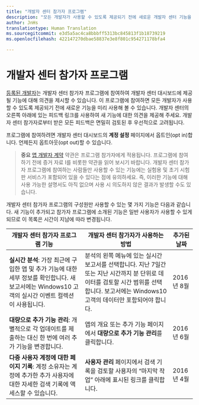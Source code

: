 ```yaml
---
title: "개발자 센터 참가자 프로그램"
description: "모든 개발자가 사용할 수 있도록 제공되기 전에 새로운 개발자 센터 기능을 미리 사용해 보고 의견을 보내주세요."
author: JnHs
translationtype: Human Translation
ms.sourcegitcommit: e3d5a5ac4ca8bbbff5313bc845813f1b18739219
ms.openlocfilehash: 422147270dbae58837e3e8f801c954271178bfa4

---
```


# 개발자 센터 참가자 프로그램

[등록된 개발자](http://go.microsoft.com/fwlink/?LinkID=615100)는 개발자 센터 참가자 프로그램에 참여하여 개발자 센터 대시보드에 제공될 기능에 대해 의견을 제시할 수 있습니다. 이 프로그램에 참여하면 모든 개발자가 사용할 수 있도록 제공되기 전에 새로운 기능을 미리 사용해 볼 수 있습니다. 개발자 센터의 오른쪽 아래에 있는 피드백 링크를 사용하여 새 기능에 대한 의견을 제공해 주세요. 개발자 센터 참가자로부터 받은 모든 피드백은 면밀히 검토된 후 우선적으로 고려됩니다.

프로그램에 참여하려면 개발자 센터 대시보드의 **계정 설정** 페이지에서 옵트인(opt in)합니다. 언제든지 옵트아웃(opt out)할 수 있습니다.

> **중요** [앱 개발자 계약](https://msdn.microsoft.com/windows/apps/hh694058.aspx) 약관은 프로그램 참가자에게 적용됩니다. 프로그램에 참여하기 전에 증거 자료 I를 비롯한 약관을 읽어 보시기 바랍니다. 개발자 센터 참가자 프로그램에 참여하는 사람들만 사용할 수 있는 기능에는 실험용 및 초기 시험판 서비스가 포함되어 있을 수 있다는 점에 유의하세요. 즉, 이러한 기능에 대해 사용 가능한 설명서도 아직 없으며 사용 시 의도하지 않은 결과가 발생할 수도 있습니다. 

개발자 센터 참가자 프로그램의 구성원만 사용할 수 있는 몇 가지 기능은 다음과 같습니다. 새 기능이 추가되고 참가자 프로그램에 소개된 기능은 일반 사용자가 사용할 수 있게 되므로 이 목록은 시간이 지남에 따라 변경됩니다.

| 개발자 센터 참가자 프로그램 기능   | 개발자 센터 참가자가 사용하는 방법 | 추가된 날짜 |
|--------------------------------------|------------------------------------|------------|
|**실시간 분석**: 가장 최근에 구입한 앱 및 추가 기능에 대한 세부 정보를 확인합니다. 새 보고서에는 Windows10 고객의 실시간 이벤트 컬렉션이 사용됩니다. | 분석의 왼쪽 메뉴에 있는 실시간 보고서를 선택합니다. 지난 7일간 또는 지난 시간까지 분 단위로 데이터를 검토할 시간 범위를 선택합니다. 보고서에는 Windows10 고객의 데이터만 포함되어야 합니다.  |2016년 8월|
|**대량으로 추가 기능 관리**: 개별적으로 각 업데이트를 제출하는 대신 한 번에 여러 추가 기능을 변경합니다. | 앱의 개요 또는 추가 기능 페이지에서 **대량으로 추가 기능 관리**를 클릭합니다. |2016년 6월|
|**다중 사용자 계정에 대한 페이지 기록**: 계정 소유자는 계정에 추가한 추가 사용자에 대한 자세한 검색 기록에 액세스할 수 있습니다.|**사용자 관리** 페이지에서 검색 기록을 검토할 사용자의 “마지막 작업” 아래에 표시된 링크를 클릭합니다.|2016년 4월|








<!--HONumber=Nov16_HO1-->


